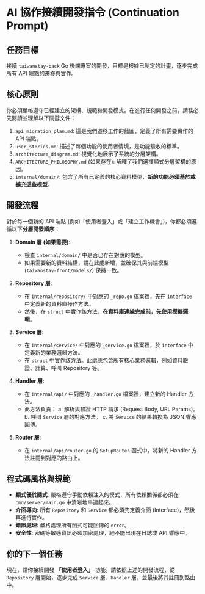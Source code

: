 # AI 協作接續開發指令 (Continuation Prompt)

## 任務目標

接續 `taiwanstay-back` Go 後端專案的開發，目標是根據已制定的計畫，逐步完成所有 API 端點的遷移與實作。

## 核心原則

你必須嚴格遵守已經建立的架構、規範和開發模式。在進行任何開發之前，請務必先閱讀並理解以下關鍵文件：

1.  `api_migration_plan.md`: 這是我們遷移工作的藍圖，定義了所有需要實作的 API 端點。
2.  `user_stories.md`: 描述了每個功能的使用者情境，是功能驗收的標準。
3.  `architecture_diagram.md`: 視覺化地展示了系統的分層架構。
4.  `ARCHITECTURE_PHILOSOPHY.md` (如果存在): 解釋了我們選擇顯式分層架構的原因。
5.  `internal/domain/`: 包含了所有已定義的核心資料模型，**新的功能必須基於或擴充這些模型**。

## 開發流程

對於每一個新的 API 端點 (例如「使用者登入」或「建立工作機會」)，你都必須遵循以下**分層開發順序**：

1.  **Domain 層 (如果需要)**:
    -   檢查 `internal/domain/` 中是否已存在對應的模型。
    -   如果需要新的資料結構，請在此處新增，並確保其與前端模型 (`taiwanstay-front/models/`) 保持一致。

2.  **Repository 層**:
    -   在 `internal/repository/` 中對應的 `_repo.go` 檔案裡，先在 `interface` 中定義新的資料庫操作方法。
    -   然後，在 `struct` 中實作該方法。**在資料庫連線完成前，先使用模擬邏輯**。

3.  **Service 層**:
    -   在 `internal/service/` 中對應的 `_service.go` 檔案裡，於 `interface` 中定義新的業務邏輯方法。
    -   在 `struct` 中實作該方法。此處應包含所有核心業務邏輯，例如資料驗證、計算、呼叫 Repository 等。

4.  **Handler 層**:
    -   在 `internal/api/` 中對應的 `_handler.go` 檔案裡，建立新的 Handler 方法。
    -   此方法負責：
        a.  解析與驗證 HTTP 請求 (Request Body, URL Params)。
        b.  呼叫 `Service` 層的對應方法。
        c.  將 `Service` 的結果轉換為 JSON 響應回傳。

5.  **Router 層**:
    -   在 `internal/api/router.go` 的 `SetupRoutes` 函式中，將新的 Handler 方法註冊到對應的路由上。

## 程式碼風格與規範

-   **顯式優於隱式**: 嚴格遵守手動依賴注入的模式，所有依賴關係都必須在 `cmd/server/main.go` 中清晰地串連起來。
-   **介面導向**: 所有 `Repository` 和 `Service` 都必須先定義介面 (Interface)，然後再進行實作。
-   **錯誤處理**: 嚴格處理所有函式可能回傳的 `error`。
-   **安全性**: 密碼等敏感資訊必須加密處理，絕不能出現在日誌或 API 響應中。

## 你的下一個任務

現在，請你接續開發 **「使用者登入」** 功能。請依照上述的開發流程，從 `Repository` 層開始，逐步完成 `Service` 層、`Handler` 層，並最後將其註冊到路由中。
